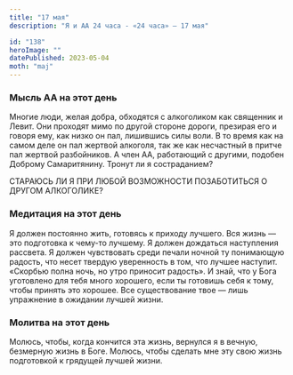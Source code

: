 ```yaml
---
title: "17 мая"
description: "Я и АА 24 часа - «24 часа» — 17 мая"

id: "138"
heroImage: ""
datePublished: 2023-05-04
moth: "maj"
---
```


### Мысль АА на этот день

Многие люди, желая добра, обходятся с алкоголиком как священник и Левит. Они
проходят мимо по другой стороне дороги, презирая его и говоря ему, как низко
он пал, лишившись силы воли. В то время как на самом деле он пал жертвой
алкоголя, так же как несчастный в притче пал жертвой разбойников. А член АА,
работающий с другими, подобен Доброму Самаритянину. Тронут ли я состраданием?

СТАРАЮСЬ ЛИ Я ПРИ ЛЮБОЙ ВОЗМОЖНОСТИ ПОЗАБОТИТЬСЯ О ДРУГОМ АЛКОГОЛИКЕ?

### Медитация на этот день

Я должен постоянно жить, готовясь к приходу лучшего. Вся жизнь — это
подготовка к чему-то лучшему. Я должен дождаться наступления рассвета. Я
должен чувствовать среди печали ночной ту понимающую радость, что несет
твердую уверенность в том, что лучшее наступит. «Скорбью полна ночь, но утро
приносит радость». И знай, что у Бога уготовлено для тебя много хорошего, если
ты готовишь себя к тому, чтобы принять это хорошее. Все существование твое —
лишь упражнение в ожидании лучшей жизни.

### Молитва на этот день

Молюсь, чтобы, когда кончится эта жизнь, вернулся я в вечную, безмерную жизнь
в Боге. Молюсь, чтобы сделать мне эту свою жизнь подготовкой к грядущей лучшей
жизни.
